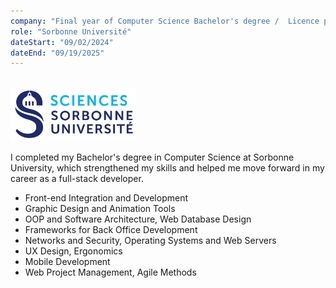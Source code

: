 ```yaml
---
company: "Final year of Computer Science Bachelor's degree /  Licence professionnel : projet web et mobile"
role: "Sorbonne Université"
dateStart: "09/02/2024"
dateEnd: "09/19/2025"
---
```


<br>

<img src="https://raw.githubusercontent.com/SMaitriya/Portfolio/main/public/images/formation/sorbonne2.png" alt="Image Sorbonne" width="200">



I completed my Bachelor's degree in Computer Science at Sorbonne University, which strengthened my skills and helped me move forward in my career as a full-stack developer.

- Front-end Integration and Development
- Graphic Design and Animation Tools
- OOP and Software Architecture, Web Database Design
- Frameworks for Back Office Development
- Networks and Security, Operating Systems and Web Servers
- UX Design, Ergonomics
- Mobile Development
- Web Project Management, Agile Methods